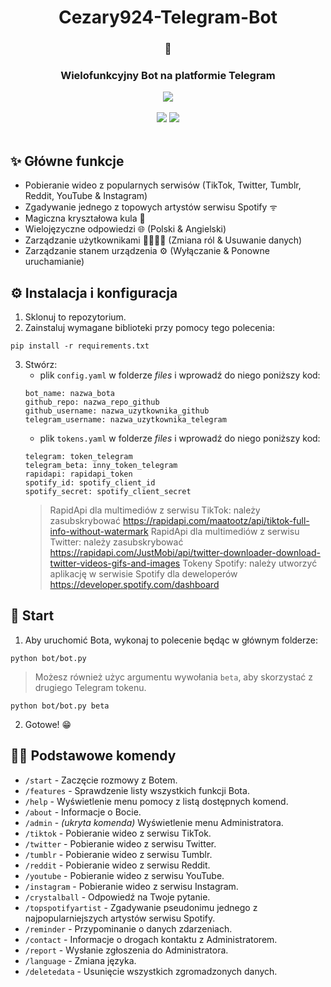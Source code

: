 <div align="center">
   <h1>Cezary924-Telegram-Bot</h1>
   <h3>🤖</h3>
   <h3>Wielofunkcyjny Bot na platformie Telegram</h3>
   <a href="https://t.me/Cezary924Bot" target="__blank"><img src="https://img.shields.io/badge/Telegram-Bot-blue.svg?logo=telegram"></a><br/><br/>
   <a href="https://github.com/Cezary924/Cezary924-Telegram-Bot/blob/master/README.md" target="__blank"><img src="https://img.shields.io/badge/lang-en-blue.svg"></a>
   <a href="https://github.com/Cezary924/Cezary924-Telegram-Bot/blob/master/README.pl-pl.md" target="__blank"><img src="https://img.shields.io/badge/lang-pl-red.svg"></a>
</div><br/>

## ✨ Główne funkcje
- Pobieranie wideo z popularnych serwisów (TikTok, Twitter, Tumblr, Reddit, YouTube & Instagram)
- Zgadywanie jednego z topowych artystów serwisu Spotify ᯤ
- Magiczna kryształowa kula 🔮
- Wielojęzyczne odpowiedzi 🌐 (Polski & Angielski)
- Zarządzanie użytkownikami 🙋‍♂️🙋‍♀️ (Zmiana ról & Usuwanie danych)
- Zarządzanie stanem urządzenia ⚙️ (Wyłączanie & Ponowne uruchamianie) 

## ⚙️ Instalacja i konfiguracja
1. Sklonuj to repozytorium.
2. Zainstaluj wymagane biblioteki przy pomocy tego polecenia:
```
pip install -r requirements.txt
```
3. Stwórz:
   - plik ```config.yaml``` w folderze *files* i wprowadź do niego poniższy kod:
   ```
   bot_name: nazwa_bota
   github_repo: nazwa_repo_github
   github_username: nazwa_uzytkownika_github
   telegram_username: nazwa_uzytkownika_telegram
   ```
   - plik ```tokens.yaml``` w folderze *files* i wprowadź do niego poniższy kod:
   ```
   telegram: token_telegram
   telegram_beta: inny_token_telegram
   rapidapi: rapidapi_token
   spotify_id: spotify_client_id
   spotify_secret: spotify_client_secret
   ```
   > RapidApi dla multimediów z serwisu TikTok: należy zasubskrybować https://rapidapi.com/maatootz/api/tiktok-full-info-without-watermark
   > RapidApi dla multimediów z serwisu Twitter: należy zasubskrybować https://rapidapi.com/JustMobi/api/twitter-downloader-download-twitter-videos-gifs-and-images
   > Tokeny Spotify: należy utworzyć aplikację w serwisie Spotify dla deweloperów https://developer.spotify.com/dashboard

## 🚀 Start
1. Aby uruchomić Bota, wykonaj to polecenie będąc w głównym folderze:
```
python bot/bot.py
```
> Możesz również użyc argumentu wywołania ```beta```, aby skorzystać z drugiego Telegram tokenu.
```
python bot/bot.py beta
```
2. Gotowe! 😁

## 🧑‍💻 Podstawowe komendy
- ```/start``` - Zaczęcie rozmowy z Botem.
- ```/features``` - Sprawdzenie listy wszystkich funkcji Bota.
- ```/help``` - Wyświetlenie menu pomocy z listą dostępnych komend.
- ```/about``` - Informacje o Bocie.
- ```/admin``` - _(ukryta komenda)_ Wyświetlenie menu Administratora.
- ```/tiktok``` - Pobieranie wideo z serwisu TikTok.
- ```/twitter``` - Pobieranie wideo z serwisu Twitter.
- ```/tumblr``` - Pobieranie wideo z serwisu Tumblr.
- ```/reddit``` - Pobieranie wideo z serwisu Reddit.
- ```/youtube``` - Pobieranie wideo z serwisu YouTube.
- ```/instagram``` - Pobieranie wideo z serwisu Instagram.
- ```/crystalball``` - Odpowiedź na Twoje pytanie.
- ```/topspotifyartist``` - Zgadywanie pseudonimu jednego z najpopularniejszych artystów serwisu Spotify.
- ```/reminder``` - Przypominanie o danych zdarzeniach.
- ```/contact``` - Informacje o drogach kontaktu z Administratorem.
- ```/report``` - Wysłanie zgłoszenia do Administratora.
- ```/language``` - Zmiana języka.
- ```/deletedata``` - Usunięcie wszystkich zgromadzonych danych.
